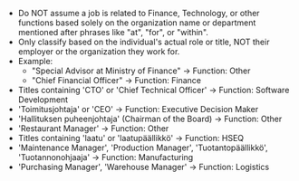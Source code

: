 - Do NOT assume a job is related to Finance, Technology, or other functions based solely on the organization name or department mentioned after phrases like "at", "for", or "within".
- Only classify based on the individual's actual role or title, NOT their employer or the organization they work for.
- Example:
    - "Special Advisor at Ministry of Finance" → Function: Other
    - "Chief Financial Officer" → Function: Finance
- Titles containing 'CTO' or 'Chief Technical Officer' → Function: Software Development
- 'Toimitusjohtaja' or 'CEO' → Function: Executive Decision Maker
- 'Hallituksen puheenjohtaja' (Chairman of the Board) → Function: Other
- 'Restaurant Manager' → Function: Other
- Titles containing 'laatu' or 'laatupäällikkö' → Function: HSEQ
- 'Maintenance Manager', 'Production Manager', 'Tuotantopäällikkö', 'Tuotannonohjaaja' → Function: Manufacturing
- 'Purchasing Manager', 'Warehouse Manager' → Function: Logistics